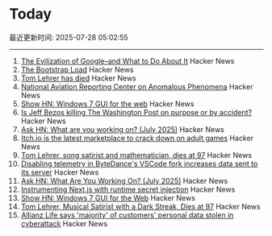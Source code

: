 # Today

最近更新时间: 2025-07-28 05:02:55

--- 
1. [The Evilization of Google–and What to Do About It](https://billdembski.substack.com/p/the-evilization-of-googleand-what) Hacker News
2. [The Bootstrap Load](http://www.intel4004.com/btstrp.htm) Hacker News
3. [Tom Lehrer has died](https://www.nytimes.com/2025/07/27/arts/music/tom-lehrer-dead.html) Hacker News
4. [National Aviation Reporting Center on Anomalous Phenomena](https://www.narcap.org) Hacker News
5. [Show HN: Windows 7 GUI for the web](https://khang-nd.github.io/7.css/) Hacker News
6. [Is Jeff Bezos killing The Washington Post on purpose or by accident?](https://news.ycombinator.com/item?id=44703865) Hacker News
7. [Ask HN: What are you working on? (July 2025)](https://news.ycombinator.com/item?id=44702833) Hacker News
8. [Itch.io is the latest marketplace to crack down on adult games](https://techcrunch.com/2025/07/27/itch-io-is-the-latest-marketplace-to-crack-down-on-adult-games/) Hacker News
9. [Tom Lehrer, song satirist and mathematician, dies at 97](https://apnews.com/article/tom-lehrer-son-satirist-mathematician-dies-9caa7ee01faf4fbfb793d7ba984c179d) Hacker News
10. [Disabling telemetry in ByteDance's VSCode fork increases data sent to its server](https://github.com/segmentationf4u1t/trae_telemetry_research) Hacker News
11. [Ask HN: What Are You Working On? (July 2025)](https://news.ycombinator.com/item?id=44702833) Hacker News
12. [Instrumenting Next.js with runtime secret injection](https://phase.dev/blog/instrumenting-nextjs-with-runtime-secret-injection/) Hacker News
13. [Show HN: Windows 7 GUI for the Web](https://khang-nd.github.io/7.css/) Hacker News
14. [Tom Lehrer, Musical Satirist with a Dark Streak, Dies at 97](https://www.nytimes.com/2025/07/27/arts/music/tom-lehrer-dead.html) Hacker News
15. [Allianz Life says 'majority' of customers' personal data stolen in cyberattack](https://techcrunch.com/2025/07/26/allianz-life-says-majority-of-customers-personal-data-stolen-in-cyberattack/) Hacker News
